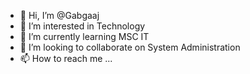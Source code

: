 - 👋 Hi, I’m @Gabgaaj
- 👀 I’m interested in Technology
- 🌱 I’m currently learning MSC IT
- 💞️ I’m looking to collaborate on System Administration
- 📫 How to reach me ...

<!---
Gabgaaj/Gabgaaj is a ✨ special ✨ repository because its `README.md` (this file) appears on your GitHub profile.
You can click the Preview link to take a look at your changes.
--->
